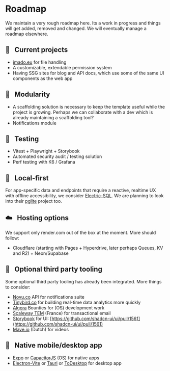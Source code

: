 # Roadmap
We maintain a very rough roadmap here. Its a work in progress and things will get added, removed and changed. We will eventually manage a roadmap elsewhere.

## 📅 &nbsp; Current projects
* [imado.eu](imado.eu) for file handling
* A customizable, extendable permission system
* Having SSG sites for blog and API docs, which use some of the same UI components as the web app

## 🧩 &nbsp; Modularity
* A scaffolding solution is necessary to keep the template useful while the project is growing. Perhaps we can collaborate with a dev which is already maintaining a scaffolding tool?
* Notifications module

## 🧪 &nbsp; Testing
* Vitest + Playwright + Storybook
* Automated security audit / testing solution
* Perf testing with K6 / Grafana

## 💾 &nbsp; Local-first
For app-specific data and endpoints that require a reactive, realtime UX with offline accessibility, we consider [Electric-SQL](https://electric-sql.com/). We are planning to look into their [pglite](https://github.com/electric-sql/pglite) project too.

## ☁️ &nbsp; Hosting options
We support only render.com out of the box at the moment. More should follow:
* Cloudflare (starting with Pages + Hyperdrive, later perhaps Queues, KV and R2) + Neon/Supabase

## 🔌 &nbsp; Optional third party tooling
Some optional third party tooling has already been integrated. More things to consider:
* [Novu.co](https://novu.co) API for notifications suite
* [Tinybird.co](https://tinybird.co) for building real-time data analytics more quickly
* [Algora](https://algora.io) Bounties for (OS) development work
* [Scaleway TEM](https://www.scaleway.com/en/transactional-email-tem/) (France) for transactional email
* [Storybook](https://storybook.js.org/) for UI: [https://github.com/shadcn-ui/ui/pull/1561](https://github.com/shadcn-ui/ui/pull/1561)
* [Mave.io](https://www.mave.io/) (Dutch) for videos

## 📱 &nbsp; Native mobile/desktop app
* [Expo](https://expo.dev/) or [CapacitorJS](https://github.com/ionic-team/capacitor) (OS) for native apps
* [Electron-Vite](https://github.com/electron-vite/electron-vite-react) or [Tauri](https://github.com/tauri-apps/tauri) or [ToDesktop](https://www.todesktop.com/) for desktop app
